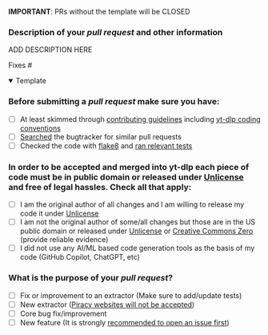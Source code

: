 **IMPORTANT**: PRs without the template will be CLOSED

### Description of your *pull request* and other information

</details>

<!--

Explanation of your *pull request* in arbitrary form goes here. Please **make sure the description explains the purpose and effect** of your *pull request* and is worded well enough to be understood. Provide as much **context and examples** as possible

-->

ADD DESCRIPTION HERE

Fixes #


<details open><summary>Template</summary> <!-- OPEN is intentional -->

<!--

# PLEASE FOLLOW THE GUIDE BELOW

- You will be asked some questions, please read them **carefully** and answer honestly
- Put an `x` into all the boxes `[ ]` relevant to your *pull request* (like [x])
- Use *Preview* tab to see how your *pull request* will actually look like

-->

### Before submitting a *pull request* make sure you have:
- [ ] At least skimmed through [contributing guidelines](https://github.com/yt-dlp/yt-dlp/blob/master/CONTRIBUTING.md#developer-instructions) including [yt-dlp coding conventions](https://github.com/yt-dlp/yt-dlp/blob/master/CONTRIBUTING.md#yt-dlp-coding-conventions)
- [ ] [Searched](https://github.com/yt-dlp/yt-dlp/search?q=is%3Apr&type=Issues) the bugtracker for similar pull requests
- [ ] Checked the code with [flake8](https://pypi.python.org/pypi/flake8) and [ran relevant tests](https://github.com/yt-dlp/yt-dlp/blob/master/CONTRIBUTING.md#developer-instructions)

### In order to be accepted and merged into yt-dlp each piece of code must be in public domain or released under [Unlicense](http://unlicense.org/) and free of legal hassles. Check all that apply:
- [ ] I am the original author of all changes and I am willing to release my code it under [Unlicense](http://unlicense.org/)
- [ ] I am not the original author of some/all changes but those are in the US public domain or released under [Unlicense](http://unlicense.org/) or [Creative Commons Zero](https://creativecommons.org/share-your-work/public-domain/cc0/) (provide reliable evidence)
- [ ] I did not use any AI/ML based code generation tools as the basis of my code (GitHub Copilot, ChatGPT, etc)

### What is the purpose of your *pull request*?
- [ ] Fix or improvement to an extractor (Make sure to add/update tests)
- [ ] New extractor ([Piracy websites will not be accepted](https://github.com/yt-dlp/yt-dlp/blob/master/CONTRIBUTING.md#is-the-website-primarily-used-for-piracy))
- [ ] Core bug fix/improvement
- [ ] New feature (It is strongly [recommended to open an issue first](https://github.com/yt-dlp/yt-dlp/blob/master/CONTRIBUTING.md#adding-new-feature-or-making-overarching-changes))
